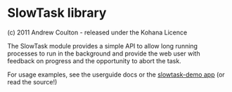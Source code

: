 # SlowTask library
(c) 2011 Andrew Coulton - released under the Kohana Licence

The SlowTask module provides a simple API to allow long running processes to
run in the background and provide the web user with feedback on progress and
the opportunity to abort the task.

For usage examples, see the userguide docs or the 
[slowtask-demo app](https://github.com/acoulton/slowtask-demo) (or read the source!)